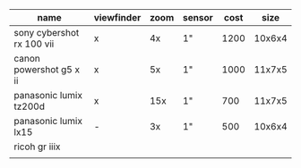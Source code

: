 | name                      | viewfinder | zoom | sensor | cost | size   |
| ------------------------- | ---------- | ---- | ------ | ---- | ------ |
| sony cybershot rx 100 vii | x          | 4x   | 1"     | 1200 | 10x6x4 |
| canon powershot g5 x ii   | x          | 5x   | 1"     | 1000 | 11x7x5 |
| panasonic lumix tz200d    | x          | 15x  | 1"     | 700  | 11x7x5 |
| panasonic lumix lx15      | -          | 3x   | 1"     | 500  | 10x6x4 |
| ricoh gr iiix             |            |      |        |      |        |
|                           |            |      |        |      |        |